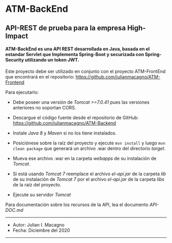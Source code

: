 # ATM-BackEnd

## API-REST de prueba para la empresa High-Impact

#### ATM-BackEnd es una API REST desarrollada en Java, basada en el estandar Servlet que Implementa Spring-Boot y securizada con Spring-Security utilizando un token JWT.

Este proyecto debe ser utilizado en conjunto con el proyecto ATM-FrontEnd que encontrará en el repositorio: https://github.com/julianmacagno/ATM-Frontend

Para ejecutarlo: 

- Debe poseer una versión de *Tomcat >=7.0.41* pues las versiones anteriores no soportan CORS.

- Descargue el código fuente desde el repositorio de GitHub: https://github.com/julianmacagno/ATM-Backend

- Instale *Java 8* y *Maven* si no los tiene instalados.

- Posiciónese sobre la raíz del proyecto y ejecute ``mvn install`` y luego ``mvn clean package`` que generará un archivo .war dentro del directorio *target*.

- Mueva ese archivo .war en la carpeta *webapps* de su instalación de *Tomcat*.

- Si está usando *Tomcat 7* reemplace el archivo *el-api.jar* de la carpeta *lib* de su instalación de *Tomcat 7* por el archivo *el-api.jar* de la carpeta *libs* de la raíz del proyecto.

- Ejecute su servidor *Tomcat*

Para documentación sobre los recursos de la API, lea el documento *API-DOC.md*

---
- Autor: Julian I. Macagno
- Fecha: Diciembre del 2020
---